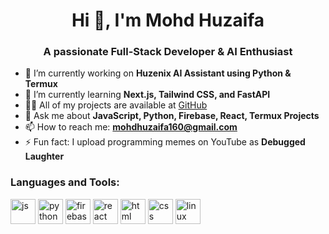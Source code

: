 <h1 align="center">Hi 👋, I'm Mohd Huzaifa</h1>
<h3 align="center">A passionate Full-Stack Developer & AI Enthusiast</h3>

- 🔭 I’m currently working on **Huzenix AI Assistant using Python & Termux**
- 🌱 I’m currently learning **Next.js, Tailwind CSS, and FastAPI**
- 👨‍💻 All of my projects are available at [GitHub](https://github.com/MohdHuzaifa160)
- 💬 Ask me about **JavaScript, Python, Firebase, React, Termux Projects**
- 📫 How to reach me: **mohdhuzaifa160@gmail.com**
- ⚡ Fun fact: I upload programming memes on YouTube as **Debugged Laughter**

<h3 align="left">Languages and Tools:</h3>
<p align="left">
  <img src="https://cdn.jsdelivr.net/gh/devicons/devicon/icons/javascript/javascript-original.svg" alt="js" width="40" />
  <img src="https://cdn.jsdelivr.net/gh/devicons/devicon/icons/python/python-original.svg" alt="python" width="40" />
  <img src="https://cdn.jsdelivr.net/gh/devicons/devicon/icons/firebase/firebase-plain.svg" alt="firebase" width="40" />
  <img src="https://cdn.jsdelivr.net/gh/devicons/devicon/icons/react/react-original.svg" alt="react" width="40" />
  <img src="https://cdn.jsdelivr.net/gh/devicons/devicon/icons/html5/html5-original.svg" alt="html" width="40" />
  <img src="https://cdn.jsdelivr.net/gh/devicons/devicon/icons/css3/css3-original.svg" alt="css" width="40" />
  <img src="https://cdn.jsdelivr.net/gh/devicons/devicon/icons/linux/linux-original.svg" alt="linux" width="40" />
</p>

